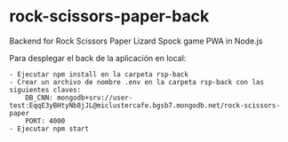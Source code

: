 # rock-scissors-paper-back

Backend for Rock Scissors Paper Lizard Spock game PWA in Node.js

Para desplegar el back de la aplicación en local:

    - Ejecutar npm install en la carpeta rsp-back
    - Crear un archivo de nombre .env en la carpeta rsp-back con las siguientes claves:
        DB_CNN: mongodb+srv://user-test:EqqE3yBHtyNb8jJL@miclustercafe.bgsb7.mongodb.net/rock-scissors-paper
        PORT: 4000
    - Ejecutar npm start

